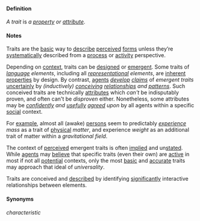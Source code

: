 #### Definition

*A trait* is *a [property](https://github.com/gcassel/Modular-Organization-Terminology/blob/master/terms/property.md) or [attribute](https://github.com/gcassel/Modular-Organization-Terminology/blob/master/terms/attribute.md)*.

#### Notes

Traits are the [basic](https://github.com/gcassel/Modular-Organization-Terminology/blob/master/terms/base.md) way to [describe](https://github.com/gcassel/Modular-Organization-Terminology/blob/master/terms/describe.md) [perceived](https://github.com/gcassel/Modular-Organization-Terminology/blob/master/terms/perceive.md) [forms](https://github.com/gcassel/Modular-Organization-Terminology/blob/master/terms/form.md) unless they’re [systematically](https://github.com/gcassel/Modular-Organization-Terminology/blob/master/terms/system.md) described from a [process](https://github.com/gcassel/Modular-Organization-Terminology/blob/master/terms/process.md) or [activity](https://github.com/gcassel/Modular-Organization-Terminology/blob/master/terms/activity.md) perspective.

Depending on [context](https://github.com/gcassel/Modular-Organization-Terminology/blob/master/terms/context.md), traits can be [designed](https://github.com/gcassel/Modular-Organization-Terminology/blob/master/terms/design.md) or [emergent](https://github.com/gcassel/Modular-Organization-Terminology/blob/master/terms/emerge.md).  Some traits of *[language](https://github.com/gcassel/Modular-Organization-Terminology/blob/master/terms/language.md) elements*, including all *[representational](https://github.com/gcassel/Modular-Organization-Terminology/blob/master/terms/represent.md) elements*, are [inherent](https://github.com/gcassel/Modular-Organization-Terminology/blob/master/terms/inhere.md) [properties](https://github.com/gcassel/Modular-Organization-Terminology/blob/master/terms/property.md) by design.  By contrast, [agents](https://github.com/gcassel/Modular-Organization-Terminology/blob/master/terms/agent.md) *[develop](https://github.com/gcassel/Modular-Organization-Terminology/blob/master/terms/develop.md) [claims](https://github.com/gcassel/Modular-Organization-Terminology/blob/master/terms/claim.md)* of *emergent traits* [uncertainly](https://github.com/gcassel/Modular-Organization-Terminology/blob/master/terms/probability.md) by *(inductively) [conceiving](https://github.com/gcassel/Modular-Organization-Terminology/blob/master/terms/concept.md) [relationships](https://github.com/gcassel/Modular-Organization-Terminology/blob/master/terms/relate.md) and [patterns](https://github.com/gcassel/Modular-Organization-Terminology/blob/master/terms/pattern.md)*.  Such conceived traits are technically [attributes](https://github.com/gcassel/Modular-Organization-Terminology/blob/master/terms/attribute.md) which *can't* be indisputably proven, and often can't be *disproven* either.  Nonetheless, some attributes may be *[confidently](https://github.com/gcassel/Modular-Organization-Terminology/blob/master/terms/confidence.md) and [usefully](https://github.com/gcassel/Modular-Organization-Terminology/blob/master/terms/use.md) [agreed](https://github.com/gcassel/Modular-Organization-Terminology/blob/master/terms/agree.md) upon* by all agents within a specific [social](https://github.com/gcassel/Modular-Organization-Terminology/blob/master/terms/social.md) context.  

For [example](https://github.com/gcassel/Modular-Organization-Terminology/blob/master/terms/example.md), almost all (awake) [persons](https://github.com/gcassel/Modular-Organization-Terminology/blob/master/terms/person.md) seem to predictably *[experience](https://github.com/gcassel/Modular-Organization-Terminology/blob/master/terms/experience.md) mass* as a trait of [physical](https://github.com/gcassel/Modular-Organization-Terminology/blob/master/terms/physical.md) *matter*, and experience *weight* as an additional trait of matter within a *gravitational* *field*.

The context of [perceived](https://github.com/gcassel/Modular-Organization-Terminology/blob/master/terms/perceive.md) emergent traits is often [implied](https://github.com/gcassel/Modular-Organization-Terminology/blob/master/terms/imply.md) and un[stated](https://github.com/gcassel/Modular-Organization-Terminology/blob/master/terms/state.md).  While [agents](https://github.com/gcassel/Modular-Organization-Terminology/edit/master/terms/agent.md) may [believe](https://github.com/gcassel/Modular-Organization-Terminology/blob/master/terms/belief.md) that specific traits (even their own) are [active](https://github.com/gcassel/Modular-Organization-Terminology/blob/master/terms/active.md) in most if not all [potential](https://github.com/gcassel/Modular-Organization-Terminology/blob/master/terms/potential.md) contexts, only the most [basic](https://github.com/gcassel/Modular-Organization-Terminology/blob/master/terms/base.md) and [accurate](https://github.com/gcassel/Modular-Organization-Terminology/blob/master/terms/accuracy.md) traits may approach that ideal of *universality*.   
 
Traits are conceived and [described](https://github.com/gcassel/Modular-Organization-Terminology/blob/master/terms/describe.md) by identifying [significantly](https://github.com/gcassel/Modular-Organization-Terminology/blob/master/terms/significance.md) interactive relationships between elements.

#### Synonyms

*characteristic*

